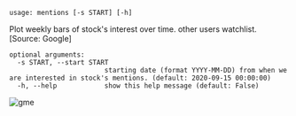 ```
usage: mentions [-s START] [-h]
```

Plot weekly bars of stock's interest over time. other users watchlist. [Source: Google]

```
optional arguments:
  -s START, --start START
                        starting date (format YYYY-MM-DD) from when we are interested in stock's mentions. (default: 2020-09-15 00:00:00)
  -h, --help            show this help message (default: False)
```

![gme](https://user-images.githubusercontent.com/25267873/108776894-e9813e80-755a-11eb-8b7e-654124c0ef8f.png)

